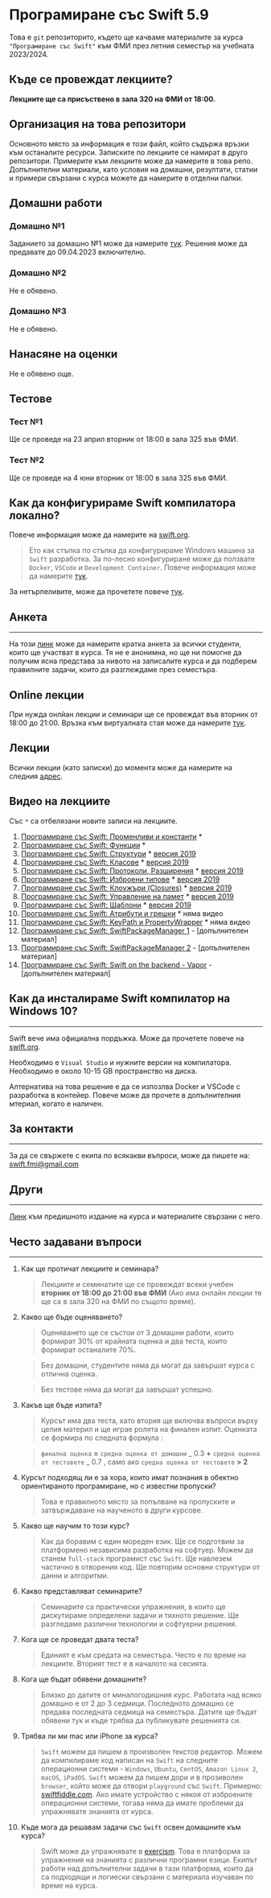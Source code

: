 # Програмиране със Swift 5.9

Това е `git` репозиторито, където ще качваме материалите за курса `"Програмиране със Swift"` към ФМИ през летния семестър на учебната 2023/2024.

## Къде се провеждат лекциите?

**Лекциите ще са присъствено в зала 320 на ФМИ от 18:00.**

## Организация на това репозитори

Основното място за информация е този файл, който съдържа връзки към останалите ресурси. Записките по лекциите се намират в друго репозитори. Примерите към лекциите може да намерите в това репо. Допълнителни материали, като условия на домашни, резултати, статии и примери свързани с курса можете да намерите в отделни папки.

## Домашни работи

### Домашно №1

Заданието за домашно №1 може да намерите [тук](homework/Swift-Домашно-1.md). Решения може да предавате до 09.04.2023 включително.

### Домашно №2

Не е обявенo.

### Домашно №3

Не е обявенo.

## Нанасяне на оценки

Не е обявено още.

## Тестове

### Тест №1

Ще се проведе на 23 април вторник от 18:00 в зала 325 във ФМИ.

### Тест №2

Ще се проведе на 4 юни вторник от 18:00 в зала 325 във ФМИ.

## Как да конфигурираме Swift компилатора локално?

Повече информация може да намерите на [swift.org](https://www.swift.org/getting-started/#installing-swift).

> Ето как стъпка по стъпка да конфигурираме Windows машина за `Swift` разработка. За по-лесно конфигуриране може да ползвате `Docker`, `VSCode` и `Development Container`. Повече информация може да намерите [тук](swift-development-setup.md).

За нетърпеливите, може да прочетете повече [тук](https://github.com/swift-server/vscode-swift/blob/main/docs/remote-dev.md).

## Анкета

---

На този [линк](https://forms.gle/aeMhNNzvUhaqbY3U6) може да намерите кратка анкета за всички студенти, които ще участват в курса. Тя не е анонимна, но ще ни помогне да получим ясна представа за нивото на записалите курса и да подберем правилните задачи, които да разглеждаме през семестъра.

## Online лекции

При нужда онлйан лекции и семинари ще се провеждат във вторник от 18:00 до 21:00. Връзка към виртуалната стая може да намерите [тук](https://meet.google.com/iap-dzcf-pvt).

## Лекции

Всички лекции (като записки) до момента може да намерите на следния [адрес](https://github.com/SwiftFMI/SwiftLectures/).

## Видео на лекциите

Със `*` са отбелязани новите записи на лекциите.

1. [Програмиране със Swift: Променливи и константи](https://youtu.be/3qEOaLRTMd4) \*
1. [Програмиране със Swift: Функции](https://youtu.be/kqeekILnbY8) \*
1. [Програмиране със Swift: Структури](https://youtu.be/-e4_g1AtPEk) \* [версия 2019](https://youtu.be/EbAJvNI_-CM)
1. [Програмиране със Swift: Класове](https://youtu.be/jxJp-dGgtoE) \* [версия 2019](https://youtu.be/uA78R2F39DQ)
1. [Програмиране със Swift: Протоколи, Разширения](https://youtu.be/lkIkYbKsThU) \* [версия 2019](https://youtu.be/_qTlOYqaYZ4)
1. [Програмиране със Swift: Изброени типове](https://youtu.be/FpAwdmHjH64) \* [версия 2019](https://youtu.be/_qTlOYqaYZ4)
1. [Програмиране със Swift: Клоужъри (Closures)](https://youtu.be/ULIXsjFKiyY) \* [версия 2019](https://youtu.be/h0G21LmUoPc)
1. [Програмиране със Swift: Управление на памет](https://youtu.be/SbnMmTFD-Ko) \* [версия 2019](https://youtu.be/7yquCtt6fsw)
1. [Програмиране със Swift: Шаблони](https://youtu.be/9W5EULDDhBU) \* [версия 2019](https://youtu.be/vSIbhH9OYxE)
1. [Програмиране със Swift: Атрибути и грешки](https://github.com/SwiftFMI/SwiftLectures/blob/master/%D0%9B%D0%B5%D0%BA%D1%86%D0%B8%D1%8F-11.md) \* няма видео
1. [Програмиране със Swift: KeyPath и PropertyWrapper](https://github.com/SwiftFMI/SwiftLectures/blob/master/%D0%9B%D0%B5%D0%BA%D1%86%D0%B8%D1%8F-12.md) \* няма видео
1. [Програмиране със Swift: SwiftPackageManager 1](https://youtu.be/qhT0b7D0TY4) - [допълнителен материал]
1. [Програмиране със Swift: SwiftPackageManager 2](https://youtu.be/eXbE7Mn-umg) - [допълнителен материал]
1. [Програмиране със Swift: Swift on the backend - Vapor](https://youtu.be/bi9dTAESvQA) - [допълнителен материал]


## Как да инсталираме Swift компилатор на Windows 10?

---

Swift вече има официална пордъжка. Може да прочетете повече на [swift.org](https://www.swift.org/blog/swift-on-windows/).

Необходимо е `Visual Studio` и нужните версии на компилатора. Необходимо е около 10-15 GB пространство на диска.

Алтернатива на това решение е да се изпозлва Docker и VSCode с разработка в контейер. Повече може да прочете в допълнителния мтериал, когато е наличен.

## За контакти

---

За да се свържете с екипа по всякакви въпроси, може да пишете на:
swift.fmi@gmail.com

## Други

---

[Линк](https://github.com/SwiftFMI/swift_2022_2023) към предишното издание на курса и материалите свързани с него.

## Често задавани въпроси

---

1. Как ще протичат лекциите и семинара?

   > Лекциите и семинатите ще се провеждат всеки учебен **вторник от 18:00 до 21:00 във ФМИ** (Ако има онлайн лекции те ще са в зала 320 на ФМИ по същото време).

2. Какво ще бъде оценяването?

   > Оценяването ще се състои от 3 домашни работи, които формират 30% от крайната оценка и два теста, които формират останалите 70%.

   > Без домашни, студентите няма да могат да завършат курса с отлична оценка.

   > Без тестове няма да могат да завършат успешно.

3. Какъв ще бъде изпита?

   > Курсът има два теста, като втория ще включва въпроси върху целия материл и ще играе ролята на финален изпит. Оценката се формира по следната формула :

   > `финална оценка` **=** `средна оценка от домашни` _ 0.3 **+** `средна оценка от тестовете` _ 0.7 , само ако `средна оценка от тестовете` **> 2**

4. Курсът подходящ ли е за хора, които имат познания в обектно ориентираното програмиране, но с известни пропуски?

   > Това е правилното място за попълване на пропуските и затвърждаване на наученото в други курсове.

5. Какво ще научим то този курс?

   > Как да боравим с един мореден език. Ще се подготвим за платформено независима разработка на софтуер. Можем да станем `full-stack` програмист със `Swift`. Ще навлезем частично в отворения код. Ще повторим основни структури от данни и алгоритми.

6. Какво представляват семинарите?

   > Семинарите са практически упражнения, в които ще дискутираме определени задачи и тяхното решение. Ще разгледаме различни технологии и софтуерни решения.

7. Кога ще се проведат двата теста?

   > Единият е към средата на семестъра. Често е по време на лекциите. Вторият тест е в началото на сесията.

8. Кога ще бъдат обявени домашните?

   > Близко до датите от миналогодишния курс. Работата над всяко домашно е от 2 до 3 седмици. Последното домашно се предава последната седмица на семестъра. Датите ще бъдат обявени тук и къде трябва да публикувате решенията си.

9. Трябва ли ми mac или iPhone за курса?

   > `Swift` можем да пишем в произволен текстов редактор. Можем да компилираме код написан на `Swift` на следните операционни системи - `Windows`, `Ubuntu`, `CentOS`, `Amazon Linux 2`, `macOS`, `iPadOS`. `Swift` можем да пишем дори и в прозиволен `browser`, който може да отвори `playground` със `Swift`. Примерно: [swiftfiddle.com](https://swiftfiddle.com). Ако имате устройство с някоя от изброените операционни системи, тогава няма да имате проблеми да упражнявате знанията от курса. 

10. Къде мога да решавам задачи със `Swift` освен домашните към курса?

    > Swift може да упражнявате в [exercism](https://exercism.org/). Това е платформа за упражнения на знанията с различни програмни езици. Екипът работи над допълнителни задачи в тази платформа, които да са подходящи и логиески свързани с материала изучаван по време на курса.
